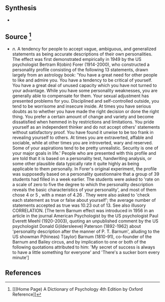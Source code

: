 ## Synthesis
- 
## Source [^1]
- $n$. A tendency for people to accept vague, ambiguous, and generalized statements as being accurate descriptions of their own personalities. The effect was first demonstrated empirically in 1949 by the US psychologist Bertram R(obin) Forer (1914-2000), who constructed a personality profile consisting of the following 13 statements, drawn largely from an astrology book: 'You have a great need for other people to like and admire you. You have a tendency to be critical of yourself. You have a great deal of unused capacity which you have not turned to your advantage. While you have some personality weaknesses, you are generally able to compensate for them. Your sexual adjustment has presented problems for you. Disciplined and self-controlled outside, you tend to be worrisome and insecure inside. At times you have serious doubts as to whether you have made the right decision or done the right thing. You prefer a certain amount of change and variety and become dissatisfied when hemmed in by restrictions and limitations. You pride yourself as an independent thinker and do not accept others' statements without satisfactory proof. You have found it unwise to be too frank in revealing yourself to others. At times you are extraverted, affable and sociable, while at other times you are introverted, wary and reserved. Some of your aspirations tend to be pretty unrealistic. Security is one of your major goals in life.' People who are presented with this profile and are told that it is based on a personality test, handwriting analysis, or some other plausible data typically rate it quite highly as being applicable to them personally. In Forer's original experiment, the profile was supposedly based on a personality questionnaire that a group of 39 students had filled in a week earlier. The students were asked to 'rate on a scale of zero to five the degree to which the personality description reveals the basic characteristics of your personality', and most of them chose 4 or 5 , with a mean of 4.26 . They were also asked to 'check each statement as true or false about yourself'; the average number of statements accepted as true was 10.23 out of 13. See also illusory CORRELATION. \[The term Barnum effect was introduced in 1956 in an article in the journal American Psychologist by the US psychologist Paul Everett Meehl (1920-2003), quoting an unpublished comment by the US psychologist Donald G(ildersleeve) Paterson (1892-1962) about 'personality description after the manner of P. T. Barnum', alluding to the US showman P(hineas) T(aylor) Barnum (1810-91), co-founder of the Barnum and Bailey circus, and by implication to one or both of the following quotations attributed to him: 'My secret of success is always to have a little something for everyone' and 'There's a sucker born every minute']
## References

[^1]: [[(Home Page) A Dictionary of Psychology 4th Edition by Oxford Reference]]